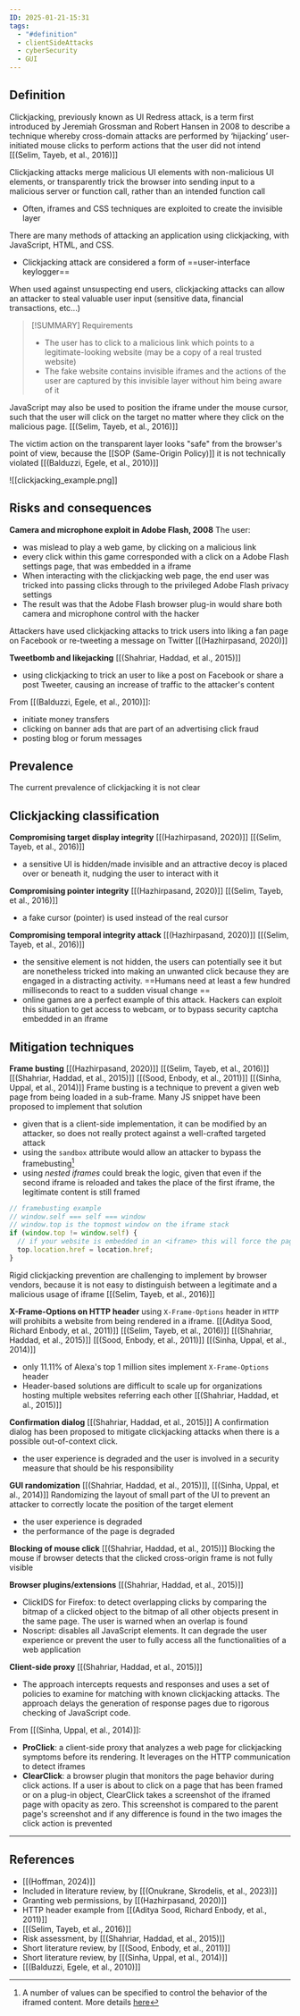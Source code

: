 ```yaml
---
ID: 2025-01-21-15:31
tags:
  - "#definition"
  - clientSideAttacks
  - cyberSecurity
  - GUI
---
```

## Definition

 Clickjacking, previously known as UI Redress attack, is a term first introduced by Jeremiah Grossman and Robert Hansen in 2008 to describe a technique whereby cross-domain attacks are performed by ‘hijacking’ user-initiated mouse clicks to perform actions that the user did not intend [[(Selim, Tayeb, et al., 2016)]]
 
 Clickjacking attacks merge malicious UI elements with non-malicious UI elements, or transparently trick the browser into sending input to a malicious server or function call, rather than an intended function call
 - Often, iframes and CSS techniques are exploited to create the invisible layer
 
There are many methods of attacking an application using clickjacking, with JavaScript, HTML, and CSS.
- Clickjacking attack are considered a form of ==user-interface keylogger==

When used against unsuspecting end users, clickjacking attacks can allow an attacker to steal valuable user input (sensitive data, financial transactions, etc...)

> [!SUMMARY] Requirements
> - The user has to click to a malicious link which points to a legitimate-looking website (may be a copy of a real trusted website)
> - The fake website contains invisible iframes and the actions of the user are captured by this invisible layer without him being aware of it

JavaScript may also be used to position the iframe under the mouse cursor, such that the user will click on the target no matter where they click on the malicious page. [[(Selim, Tayeb, et al., 2016)]]

The victim action on the transparent layer looks "safe" from the browser's point of view, because the [[SOP (Same-Origin Policy)]] it is not technically violated [[(Balduzzi, Egele, et al., 2010)]]

![[clickjacking_example.png]]

## Risks and consequences

**Camera and microphone exploit in Adobe Flash, 2008** 
The user:
- was mislead to play a web game, by clicking on a malicious link
- every click within this game corresponded with a click on a Adobe Flash settings page, that was embedded in a iframe
- When interacting with the clickjacking web page, the end user was tricked into passing clicks through to the privileged Adobe Flash privacy settings
- The result was that the Adobe Flash browser plug-in would share both camera and microphone control with the hacker

Attackers have used clickjacking attacks to trick users into liking a fan page on Facebook or re-tweeting a message on Twitter [[(Hazhirpasand, 2020)]]

**Tweetbomb and likejacking**  [[(Shahriar, Haddad, et al., 2015)]]
- using clickjacking to trick an user to like a post on Facebook or share a post Tweeter, causing an increase of traffic to the attacker's content

From [[(Balduzzi, Egele, et al., 2010)]]:
- initiate money transfers
- clicking on banner ads that are part of an advertising click fraud
- posting blog or forum messages

## Prevalence

The current prevalence of clickjacking it is not clear

## Clickjacking classification

**Compromising target display integrity**  [[(Hazhirpasand, 2020)]] [[(Selim, Tayeb, et al., 2016)]]
- a sensitive UI is hidden/made invisible and an attractive decoy is placed over or beneath it, nudging the user to interact with it

**Compromising pointer integrity**  [[(Hazhirpasand, 2020)]] [[(Selim, Tayeb, et al., 2016)]]
- a fake cursor (pointer) is used instead of the real cursor

**Compromising temporal integrity attack**  [[(Hazhirpasand, 2020)]] [[(Selim, Tayeb, et al., 2016)]]
- the sensitive element is not hidden, the users can potentially see it but are nonetheless tricked into making an unwanted click because they are engaged in a distracting activity. ==Humans need at least a few hundred milliseconds to react to a sudden visual change ==
- online games are a perfect example of this attack. Hackers can exploit this situation to get access to webcam, or to bypass security captcha embedded in an iframe

## Mitigation techniques

**Frame busting** [[(Hazhirpasand, 2020)]]  [[(Selim, Tayeb, et al., 2016)]] [[(Shahriar, Haddad, et al., 2015)]] [[(Sood, Enbody, et al., 2011)]] [[(Sinha, Uppal, et al., 2014)]]
Frame busting is a technique to prevent a given web page from being loaded in a sub-frame. Many JS snippet have been proposed to implement that solution
- given that is a client-side implementation, it can be modified by an attacker, so does not really protect against a well-crafted targeted attack
- using the `sandbox` attribute would allow an attacker to bypass the framebusting[^1]
- using *nested iframes* could break the logic, given that even if the second iframe is reloaded and takes the place of the first iframe, the legitimate content is still framed

```javascript
// framebusting example
// window.self === self === window
// window.top is the topmost window on the iframe stack
if (window.top != window.self) {
  // if your website is embedded in an <iframe> this will force the page to reload. The malicious website is replaced with the legitimate one
  top.location.href = location.href;
}
```

Rigid clickjacking prevention are challenging to implement by browser vendors, because it is not easy to distinguish between a legitimate and a malicious usage of iframe [[(Selim, Tayeb, et al., 2016)]]

**X-Frame-Options on HTTP header**
using `X-Frame-Options` header in `HTTP` will prohibits a website from being rendered in a iframe. [[(Aditya Sood, Richard Enbody, et al., 2011)]] [[(Selim, Tayeb, et al., 2016)]]  [[(Shahriar, Haddad, et al., 2015)]]  [[(Sood, Enbody, et al., 2011)]] [[(Sinha, Uppal, et al., 2014)]]
- only 11.11% of Alexa's top 1 million sites implement `X-Frame-Options` header 
- Header-based solutions are difficult to scale up for organizations hosting multiple websites referring each other [[(Shahriar, Haddad, et al., 2015)]]

**Confirmation dialog** [[(Shahriar, Haddad, et al., 2015)]]
A confirmation dialog has been proposed to mitigate clickjacking attacks when there is a possible out-of-context click.
- the user experience is degraded and the user is involved in a security measure that should be his responsibility

**GUI randomization** [[(Shahriar, Haddad, et al., 2015)]], [[(Sinha, Uppal, et al., 2014)]]
Randomizing the layout of small part of the UI to prevent an attacker to correctly locate the position of the target element
- the user experience is degraded
- the performance of the page is degraded

**Blocking of mouse click** [[(Shahriar, Haddad, et al., 2015)]]
Blocking the mouse if browser detects that the clicked cross-origin frame is not fully visible

**Browser plugins/extensions** [[(Shahriar, Haddad, et al., 2015)]]
- ClickIDS for Firefox: to detect overlapping clicks by comparing the bitmap of a clicked object to the bitmap of all other objects present in the same page. The user is warned when an overlap is found
- Noscript: disables all JavaScript elements. It can degrade the user experience or prevent the user to fully access all the functionalities of a web application

**Client-side proxy** [[(Shahriar, Haddad, et al., 2015)]]
- The approach intercepts requests and responses and uses a set of policies to examine for matching with known clickjacking attacks. The approach delays the generation of response pages due to rigorous checking of JavaScript code.

From [[(Sinha, Uppal, et al., 2014)]]:
- **ProClick**: a client-side proxy that analyzes a web page for clickjacking symptoms before its rendering. It leverages on the HTTP communication to detect iframes 
- **ClearClick**: a browser plugin that monitors the page behavior during click actions. If a user is about to click on a page that has been framed or on a plug-in object, ClearClick takes a screenshot of the iframed page with opacity as zero. This screenshot is compared to the parent page's screenshot and if any difference is found in the two images the click action is prevented

---
## References
- [[(Hoffman, 2024)]]
- Included in literature review, by [[(Onukrane, Skrodelis, et al., 2023)]]
- Granting web permissions, by [[(Hazhirpasand, 2020)]]
- HTTP header example from [[(Aditya Sood, Richard Enbody, et al., 2011)]]
- [[(Selim, Tayeb, et al., 2016)]]
- Risk assessment, by [[(Shahriar, Haddad, et al., 2015)]]
- Short literature review, by [[(Sood, Enbody, et al., 2011)]]
- Short literature review, by [[(Sinha, Uppal, et al., 2014)]]
-  [[(Balduzzi, Egele, et al., 2010)]]

[^1]: A number of values can be specified to control the behavior of the iframed content. More details [here](https://developer.mozilla.org/en-US/docs/Web/HTML/Element/iframe)
